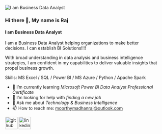 ![I am Business Data Analyst ](https://github.com/moorthymadhanraj/Data_Analysis_BI_AI/blob/main/prof-photo.png)

### Hi there 👋, My name is Raj
#### I am Business Data Analyst 

I am a Business Data Analyst helping organizations to make better decisions. I can establish BI Solutions!!!! 

With broad understanding in data analysis and business intelligence strategies, I am confident in my capabilities to deliver valuable insights that propel business growth.

Skills: MS Excel / SQL / Power BI / MS Azure / Python / Apache Spark

- 🌱 I’m currently learning *Microsoft Power BI Data Analyst Professional Certificate* 
- 🤔 I’m looking for help with *finding a new job* 
- 💬 Ask me about *Technology & Business Intelligence* 
- 📫 How to reach me: moorthymadhanraj@outlook.com 

[<img src='https://cdn.jsdelivr.net/npm/simple-icons@3.0.1/icons/github.svg' alt='github' height='40'>](https://github.com/https://github.com/moorthymadhanraj)  [<img src='https://cdn.jsdelivr.net/npm/simple-icons@3.0.1/icons/linkedin.svg' alt='linkedin' height='40'>](https://www.linkedin.com/in/https://www.linkedin.com/in/madhan-raj-moorthy-09a929214//)  
